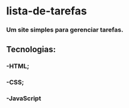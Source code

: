 # lista-de-tarefas
### Um site simples para gerenciar tarefas.
## Tecnologias:
### -HTML;
### -CSS;
### -JavaScript
